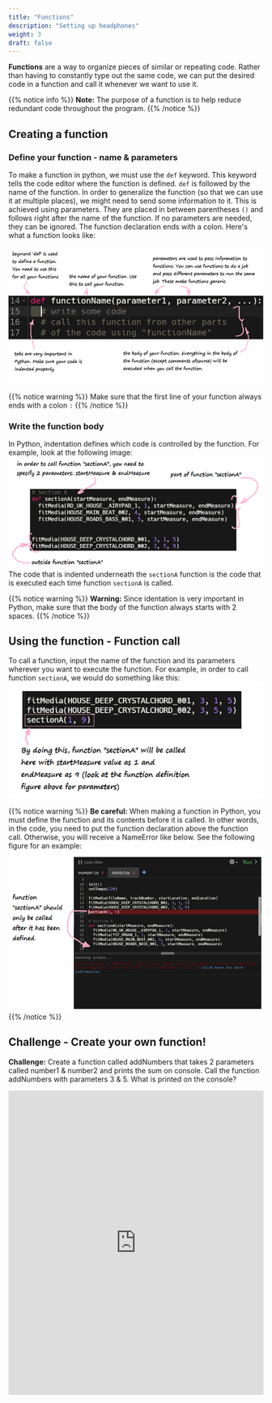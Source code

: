 ```yaml
---
title: "Functions"
description: "Setting up headphones"
weight: 3
draft: false
---
```


**Functions** are a way to organize pieces of similar or repeating code. Rather than having to constantly type out the same code, we can put the desired code in a function and call it whenever we want to use it.

{{% notice info %}}
**Note:** The purpose of a function is to help reduce redundant code
throughout the program.
{{% /notice %}}

## Creating a function 

### Define your function - name & parameters
To make a function in python, we must use the `def`
keyword. This keyword tells the code editor where the function is
defined. `def` is followed by the name of the function. In order to
generalize the function (so that we can use it at multiple places), we
might need to send some information to it. This is achieved using
parameters. They are placed in between parentheses `()` and follows
right after the name of the function. If no parameters are needed, they
can be ignored. The function declaration ends with a colon. Here's what
a function looks like:

![](../img/annotated-screenshot-function.png)

{{% notice warning %}}
Make sure that the first line of your function always ends
with a colon `:`
{{% /notice %}}

### Write the function body
In Python, indentation defines which code is controlled
by the function. For example, look at the following image:
![](../img/annotated-screenshot-function2.png)
The code that is indented underneath the `sectionA` function is the code
that is executed each time function `sectionA` is called.

{{% notice warning %}}
**Warning:** Since identation is very important in Python, make sure
that the body of the function always starts with 2 spaces.
{{% /notice %}}

## Using the function - Function call

To call a function, input the name of the function and its parameters
wherever you want to execute the function. For example, in order to call
function `sectionA`, we would do something like this:
![](../img/annotated-screenshot-function3.png)

{{% notice warning %}}
**Be careful:** When making a function in Python, you must define the
function and its contents before it is called. In other words, in the
code, you need to put the function declaration above the function call.
Otherwise, you will receive a NameError like below. See the following
figure for an example:
![](../img/annotated-screenshot-function4-error.png)
{{% /notice %}}

## Challenge - Create your own function!

**Challenge:** Create a function called addNumbers that takes 2 parameters called number1 & number2 and prints the sum on console. Call the function addNumbers with parameters 3 & 5.
What is printed on the console?

<iframe height="600px" width="100%" src="https://repl.it/@nuevofoundation/Basics-Functions?lite=true" scrolling="no" frameborder="no" allowtransparency="true" allowfullscreen="true" sandbox="allow-forms allow-pointer-lock allow-popups allow-same-origin allow-scripts allow-modals"></iframe>
